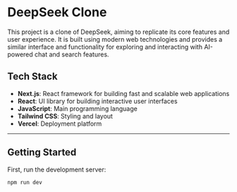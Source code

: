 
# DeepSeek Clone

This project is a clone of DeepSeek, aiming to replicate its core features and user experience. It is built using modern web technologies and provides a similar interface and functionality for exploring and interacting with AI-powered chat and search features.

## Tech Stack

- **Next.js**: React framework for building fast and scalable web applications
- **React**: UI library for building interactive user interfaces
- **JavaScript**: Main programming language
- **Tailwind CSS**: Styling and layout
- **Vercel**: Deployment platform 

---

## Getting Started

First, run the development server:

```bash
npm run dev
```


